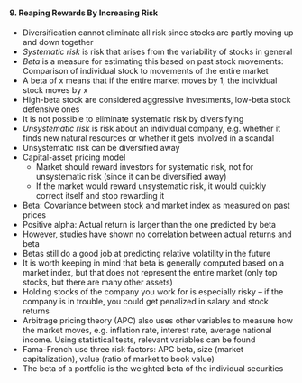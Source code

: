 #### 9. Reaping Rewards By Increasing Risk

* Diversification cannot eliminate all risk since stocks are partly moving up and down together
* *Systematic risk* is risk that arises from the variability of stocks in general
* *Beta* is a measure for estimating this based on past stock movements: Comparison of individual stock to movements of the entire market
* A beta of x means that if the entire market moves by 1, the individual stock moves by x
* High-beta stock are considered aggressive investments, low-beta stock defensive ones
* It is not possible to eliminate systematic risk by diversifying
* *Unsystematic risk* is risk about an individual company, e.g. whether it finds new natural resources or whether it gets involved in a scandal
* Unsystematic risk can be diversified away
* Capital-asset pricing model
    * Market should reward investors for systematic risk, not for unsystematic risk (since it can be diversified away)
    * If the market would reward unsystematic risk, it would quickly correct itself and stop rewarding it
* Beta: Covariance between stock and market index as measured on past prices
* Positive alpha: Actual return is larger than the one predicted by beta
* However, studies have shown no correlation between actual returns and beta
* Betas still do a good job at predicting relative volatility in the future
* It is worth keeping in mind that beta is generally computed based on a market index, but that does not represent the entire market (only top stocks, but there are many other assets)
* Holding stocks of the company you work for is especially risky – if the company is in trouble, you could get penalized in salary and stock returns
* Arbitrage pricing theory (APC) also uses other variables to measure how the market moves, e.g. inflation rate, interest rate, average national income. Using statistical tests, relevant variables can be found
* Fama-French use three risk factors: APC beta, size (market capitalization), value (ratio of market to book value)
* The beta of a portfolio is the weighted beta of the individual securities
